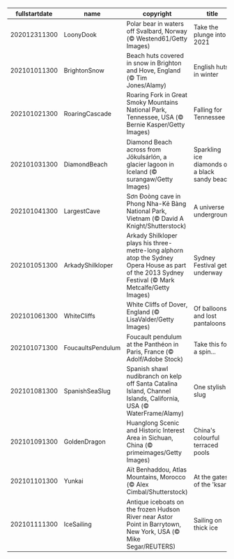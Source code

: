 |fullstartdate|name|copyright|title|image|
|--|--|--|--|--|
202012311300|LoonyDook|Polar bear in waters off Svalbard, Norway (© Westend61/Getty Images)|Take the plunge into 2021|![](/en-AU/2021/01/202012311300LoonyDook.jpg)|
202101011300|BrightonSnow|Beach huts covered in snow in Brighton and Hove, England (© Tim Jones/Alamy)|English huts in winter|![](/en-AU/2021/01/202101011300BrightonSnow.jpg)|
202101021300|RoaringCascade|Roaring Fork in Great Smoky Mountains National Park, Tennessee, USA (© Bernie Kasper/Getty Images)|Falling for Tennessee|![](/en-AU/2021/01/202101021300RoaringCascade.jpg)|
202101031300|DiamondBeach|Diamond Beach across from Jökulsárlón, a glacier lagoon in Iceland (© surangaw/Getty Images)|Sparkling ice diamonds on a black sandy beach|![](/en-AU/2021/01/202101031300DiamondBeach.jpg)|
202101041300|LargestCave|Sơn Đoòng cave in Phong Nha-Kẻ Bàng National Park, Vietnam (© David A Knight/Shutterstock)|A universe underground|![](/en-AU/2021/01/202101041300LargestCave.jpg)|
202101051300|ArkadyShilkloper|Arkady Shilkloper plays his three-metre-long alphorn atop the Sydney Opera House as part of the 2013 Sydney Festival (© Mark Metcalfe/Getty Images)|Sydney Festival gets underway|![](/en-AU/2021/01/202101051300ArkadyShilkloper.jpg)|
202101061300|WhiteCliffs|White Cliffs of Dover, England (© LisaValder/Getty Images)|Of balloons and lost pantaloons|![](/en-AU/2021/01/202101061300WhiteCliffs.jpg)|
202101071300|FoucaultsPendulum|Foucault pendulum at the Panthéon in Paris, France (© Adolf/Adobe Stock)|Take this for a spin...|![](/en-AU/2021/01/202101071300FoucaultsPendulum.jpg)|
202101081300|SpanishSeaSlug|Spanish shawl nudibranch on kelp off Santa Catalina Island, Channel Islands, California, USA (© WaterFrame/Alamy)|One stylish slug|![](/en-AU/2021/01/202101081300SpanishSeaSlug.jpg)|
202101091300|GoldenDragon|Huanglong Scenic and Historic Interest Area in Sichuan, China (© primeimages/Getty Images)|China's colourful terraced pools|![](/en-AU/2021/01/202101091300GoldenDragon.jpg)|
202101101300|Yunkai|Aït Benhaddou, Atlas Mountains, Morocco (© Alex Cimbal/Shutterstock)|At the gates of the 'ksar'|![](/en-AU/2021/01/202101101300Yunkai.jpg)|
202101111300|IceSailing|Antique iceboats on the frozen Hudson River near Astor Point in Barrytown, New York, USA (© Mike Segar/REUTERS)|Sailing on thick ice|![](/en-AU/2021/01/202101111300IceSailing.jpg)|
